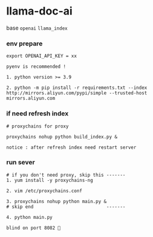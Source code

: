 # llama-doc-ai
base `openai` `llama_index`

### env prepare
```angular2html
export OPENAI_API_KEY = xx

pyenv is recommended !

1. python version >= 3.9

2. python -m pip install -r requirements.txt --index http://mirrors.aliyun.com/pypi/simple --trusted-host mirrors.aliyun.com
```

### if need refresh index
```angular2html
# proxychains for proxy

proxychains nohup python build_index.py &

notice : after refresh index need restart server

```

### run sever
```angular2html
# if you don't need proxy, skip this -------
1. yum install -y proxychains-ng

2. vim /etc/proxychains.conf

3. proxychains nohup python main.py &
# skip end                           -------

4. python main.py

blind on port 8082 🚀
```
